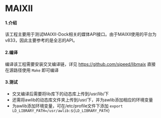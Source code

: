 # MAIXII
#### 1.介绍
该工程主要用于测试MAIXII-Dock相关的媒体API接口。由于MAIXII使用的平台为v833，因此主要参考的是全志的API。
#### 2.编译
编译该工程需要安装交叉编译链，详见 https://github.com/sipeed/libmaix 
直接在源路径使用 `Make` 即可编译
#### 3.测试
- 交叉编译后需要将lib库下的动态库上传到/usr/lib/下
- 还需将awlib的动态库文件夹上传到/usr/下，并为awlib添加相应的环境变量
- 为awlib添加环境变量，可在/etc/profile文件下添加 `export LD_LIBRARY_PATH=/usr/awlib:${LD_LIBRARY_PATH}`
